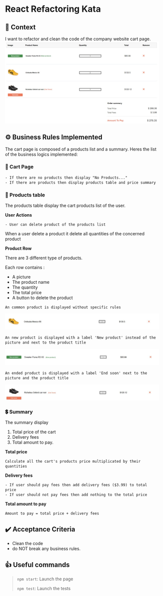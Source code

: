 # React Refactoring Kata

## 🚩 Context

I want to refactor and clean the code of the company website cart page.
![Cart Page](public/images/cartPage.JPG)

## ⚙️ Business Rules Implemented

The cart page is composed of a products list and a summary.
Heres the list of the business logics implemented:

### 🛒 Cart Page

```
- If there are no products then display "No Products..."
- If there are products then display products table and price summary
```

### 🧾 Products table

The products table display the cart products list of the user.

**User Actions**

```
- User can delete product of the products list
```

When a user delete a product it delete all quantities of the concerned product

**Product Row**

There are 3 different type of products.

Each row contains :

- A picture
- The product name
- The quantity
- The total price
- A button to delete the product

```
An common product is displayed without specific rules
```

![Common Product](public/images/commonProduct.JPG)

```
An new product is displayed with a label 'New product' instead of the picture and next to the product title
```

![New Product](public/images/newProduct.JPG)

```
An ended product is displayed with a label 'End soon' next to the picture and the product title
```

![Ended Product](public/images/endedProduct.JPG)

### 💲 Summary

The summary display

1. Total price of the cart
2. Delivery fees
3. Total amount to pay.

**Total price**

```
Calculate all the cart's products price multiplicated by their quantities
```

**Delivery fees**

```
- If user should pay fees then add delivery fees ($3.99) to total price
- If user should not pay fees then add nothing to the total price
```

**Total amount to pay**

```
Amount to pay = total price + delivery fees
```

## ✔️ Acceptance Criteria

- Clean the code
- do NOT break any business rules.

## 👍 Useful commands

> `npm start`: Launch the page
>
> `npm test`: Launch the tests
